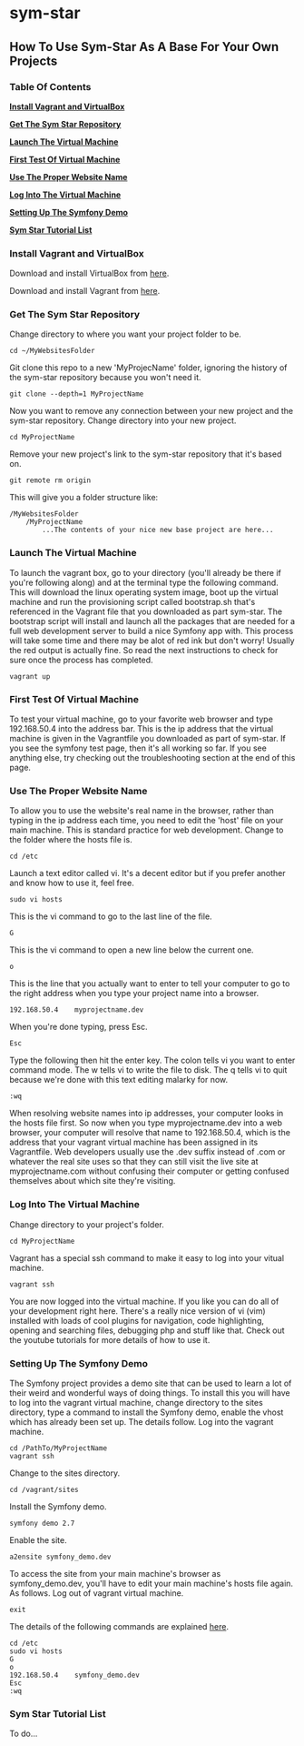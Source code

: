 # sym-star

## How To Use Sym-Star As A Base For Your Own Projects

### Table Of Contents
**[Install Vagrant and VirtualBox](#install-vagrant-and-virtualbox)**

**[Get The Sym Star Repository](#get-the-sym-star-repository)**

**[Launch The Virtual Machine](#launch-the-virtual-machine)**

**[First Test Of Virtual Machine](#first-test-of-virtual-machine)**

**[Use The Proper Website Name](#use-the-proper-website-name)**

**[Log Into The Virtual Machine](#log-into-the-virtual-machine)**

**[Setting Up The Symfony Demo](#setting-up-the-symfony-demo)**

**[Sym Star Tutorial List](#sym-star-tutorial-list)**

### Install Vagrant and VirtualBox
Download and install VirtualBox from [here](https://www.virtualbox.org/).

Download and install Vagrant from [here](https://www.vagrantup.com/).

### Get The Sym Star Repository
Change directory to where you want your project folder to be.
```
cd ~/MyWebsitesFolder
```
Git clone this repo to a new 'MyProjecName' folder, ignoring the history of the sym-star repository because you won't need it.
```
git clone --depth=1 MyProjectName
```
Now you want to remove any connection between your new project and the sym-star repository.
Change directory into your new project.
```
cd MyProjectName
```
Remove your new project's link to the sym-star repository that it's based on.
```
git remote rm origin
```

This will give you a folder structure like:
```
/MyWebsitesFolder
    /MyProjectName
        ...The contents of your nice new base project are here...
```

### Launch The Virtual Machine
To launch the vagrant box, go to your directory (you'll already be there if you're following along) and at the terminal type the following command. This will download the linux operating system image, boot up the virtual machine and run the provisioning script called bootstrap.sh that's referenced in the Vagrant file that you downloaded as part sym-star. The bootstrap script will install and launch all the packages that are needed for a full web development server to build a nice Symfony app with. This process will take some time and there may be alot of red ink but don't worry! Usually the red output is actually fine. So read the next instructions to check for sure once the process has completed.
```
vagrant up
```

### First Test Of Virtual Machine
To test your virtual machine, go to your favorite web browser and type 192.168.50.4 into the address bar. This is the ip address that the virtual machine is given in the Vagrantfile you downloaded as part of sym-star. If you see the symfony test page, then it's all working so far. If you see anything else, try checking out the troubleshooting section at the end of this page.

### Use The Proper Website Name
To allow you to use the website's real name in the browser, rather than typing in the ip address each time, you need to edit the 'host' file on your main machine. This is standard practice for web development.
Change to the folder where the hosts file is.
```
cd /etc
```
Launch a text editor called vi. It's a decent editor but if you prefer another and know how to use it, feel free.
```
sudo vi hosts
```
This is the vi command to go to the last line of the file.
```
G
```
This is the vi command to open a new line below the current one.
```
o
```
This is the line that you actually want to enter to tell your computer to go to the right address when you type your project name into a browser.
```
192.168.50.4    myprojectname.dev
```
When you're done typing, press Esc.
```
Esc
```
Type the following then hit the enter key. The colon tells vi you want to enter command mode. The w tells vi to write the file to disk. The q tells vi to quit because we're done with this text editing malarky for now.
```
:wq
```
When resolving website names into ip addresses, your computer looks in the hosts file first. So now when you type myprojectname.dev into a web browser, your computer will resolve that name to 192.168.50.4, which is the address that your vagrant virtual machine has been assigned in its Vagrantfile. Web developers usually use the .dev suffix instead of .com or whatever the real site uses so that they can still visit the live site at myprojectname.com without confusing their computer or getting confused themselves about which site they're visiting.

### Log Into The Virtual Machine
Change directory to your project's folder.
```
cd MyProjectName
```
Vagrant has a special ssh command to make it easy to log into your vitual machine.
```
vagrant ssh
```
You are now logged into the virtual machine. If you like you can do all of your development right here. There's a really nice version of vi (vim) installed with loads of cool plugins for navigation, code highlighting, opening and searching files, debugging php and stuff like that. Check out the youtube tutorials for more details of how to use it.

### Setting Up The Symfony Demo
The Symfony project provides a demo site that can be used to learn a lot of their weird and wonderful ways of doing things. To install this you will have to log into the vagrant virtual machine, change directory to the sites directory, type a command to install the Symfony demo, enable the vhost which has already been set up. The details follow.
Log into the vagrant machine.
```
cd /PathTo/MyProjectName
vagrant ssh
```
Change to the sites directory.
```
cd /vagrant/sites
```
Install the Symfony demo.
```
symfony demo 2.7
```
Enable the site.
```
a2ensite symfony_demo.dev
```
To access the site from your main machine's browser as symfony_demo.dev, you'll have to edit your main machine's hosts file again. As follows.
Log out of vagrant virtual machine.
```
exit
```
The details of the following commands are explained [here](#use-the-proper-website-name).
```
cd /etc
sudo vi hosts
G
o
192.168.50.4    symfony_demo.dev
Esc
:wq
```

### Sym Star Tutorial List
To do...

